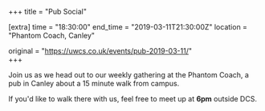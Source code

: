 +++
title = "Pub Social"

[extra]
time = "18:30:00"
end_time = "2019-03-11T21:30:00Z"
location = "Phantom Coach, Canley"

original = "https://uwcs.co.uk/events/pub-2019-03-11/"    
+++

Join us as we head out to our weekly gathering at the Phantom Coach, a pub in Canley about a 15 minute walk from campus.

If you'd like to walk there with us, feel free to meet up at **6pm** outside DCS.

